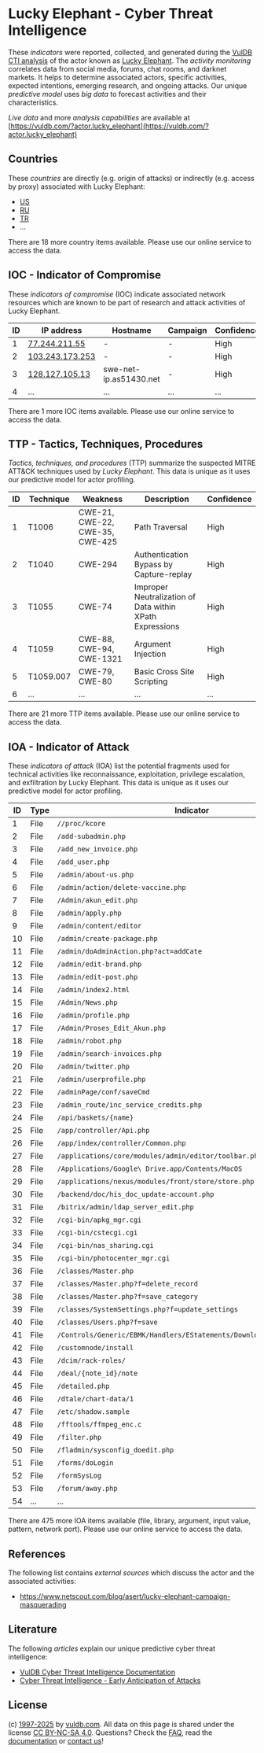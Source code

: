# Lucky Elephant - Cyber Threat Intelligence

These _indicators_ were reported, collected, and generated during the [VulDB CTI analysis](https://vuldb.com/?kb.cti) of the actor known as [Lucky Elephant](https://vuldb.com/?actor.lucky_elephant). The _activity monitoring_ correlates data from social media, forums, chat rooms, and darknet markets. It helps to determine associated actors, specific activities, expected intentions, emerging research, and ongoing attacks. Our unique _predictive model_ uses _big data_ to forecast activities and their characteristics.

_Live data_ and more _analysis capabilities_ are available at [https://vuldb.com/?actor.lucky_elephant](https://vuldb.com/?actor.lucky_elephant)

## Countries

These _countries_ are directly (e.g. origin of attacks) or indirectly (e.g. access by proxy) associated with Lucky Elephant:

* [US](https://vuldb.com/?country.us)
* [RU](https://vuldb.com/?country.ru)
* [TR](https://vuldb.com/?country.tr)
* ...

There are 18 more country items available. Please use our online service to access the data.

## IOC - Indicator of Compromise

These _indicators of compromise_ (IOC) indicate associated network resources which are known to be part of research and attack activities of Lucky Elephant.

ID | IP address | Hostname | Campaign | Confidence
-- | ---------- | -------- | -------- | ----------
1 | [77.244.211.55](https://vuldb.com/?ip.77.244.211.55) | - | - | High
2 | [103.243.173.253](https://vuldb.com/?ip.103.243.173.253) | - | - | High
3 | [128.127.105.13](https://vuldb.com/?ip.128.127.105.13) | swe-net-ip.as51430.net | - | High
4 | ... | ... | ... | ...

There are 1 more IOC items available. Please use our online service to access the data.

## TTP - Tactics, Techniques, Procedures

_Tactics, techniques, and procedures_ (TTP) summarize the suspected MITRE ATT&CK techniques used by _Lucky Elephant_. This data is unique as it uses our predictive model for actor profiling.

ID | Technique | Weakness | Description | Confidence
-- | --------- | -------- | ----------- | ----------
1 | T1006 | CWE-21, CWE-22, CWE-35, CWE-425 | Path Traversal | High
2 | T1040 | CWE-294 | Authentication Bypass by Capture-replay | High
3 | T1055 | CWE-74 | Improper Neutralization of Data within XPath Expressions | High
4 | T1059 | CWE-88, CWE-94, CWE-1321 | Argument Injection | High
5 | T1059.007 | CWE-79, CWE-80 | Basic Cross Site Scripting | High
6 | ... | ... | ... | ...

There are 21 more TTP items available. Please use our online service to access the data.

## IOA - Indicator of Attack

These _indicators of attack_ (IOA) list the potential fragments used for technical activities like reconnaissance, exploitation, privilege escalation, and exfiltration by Lucky Elephant. This data is unique as it uses our predictive model for actor profiling.

ID | Type | Indicator | Confidence
-- | ---- | --------- | ----------
1 | File | `//proc/kcore` | Medium
2 | File | `/add-subadmin.php` | High
3 | File | `/add_new_invoice.php` | High
4 | File | `/add_user.php` | High
5 | File | `/admin/about-us.php` | High
6 | File | `/admin/action/delete-vaccine.php` | High
7 | File | `/Admin/akun_edit.php` | High
8 | File | `/admin/apply.php` | High
9 | File | `/admin/content/editor` | High
10 | File | `/admin/create-package.php` | High
11 | File | `/admin/doAdminAction.php?act=addCate` | High
12 | File | `/admin/edit-brand.php` | High
13 | File | `/admin/edit-post.php` | High
14 | File | `/admin/index2.html` | High
15 | File | `/Admin/News.php` | High
16 | File | `/admin/profile.php` | High
17 | File | `/Admin/Proses_Edit_Akun.php` | High
18 | File | `/admin/robot.php` | High
19 | File | `/admin/search-invoices.php` | High
20 | File | `/admin/twitter.php` | High
21 | File | `/admin/userprofile.php` | High
22 | File | `/adminPage/conf/saveCmd` | High
23 | File | `/admin_route/inc_service_credits.php` | High
24 | File | `/api/baskets/{name}` | High
25 | File | `/app/controller/Api.php` | High
26 | File | `/app/index/controller/Common.php` | High
27 | File | `/applications/core/modules/admin/editor/toolbar.php` | High
28 | File | `/Applications/Google\ Drive.app/Contents/MacOS` | High
29 | File | `/applications/nexus/modules/front/store/store.php` | High
30 | File | `/backend/doc/his_doc_update-account.php` | High
31 | File | `/bitrix/admin/ldap_server_edit.php` | High
32 | File | `/cgi-bin/apkg_mgr.cgi` | High
33 | File | `/cgi-bin/cstecgi.cgi` | High
34 | File | `/cgi-bin/nas_sharing.cgi` | High
35 | File | `/cgi-bin/photocenter_mgr.cgi` | High
36 | File | `/classes/Master.php` | High
37 | File | `/classes/Master.php?f=delete_record` | High
38 | File | `/classes/Master.php?f=save_category` | High
39 | File | `/classes/SystemSettings.php?f=update_settings` | High
40 | File | `/classes/Users.php?f=save` | High
41 | File | `/Controls/Generic/EBMK/Handlers/EStatements/DownloadEStatement.ashx` | High
42 | File | `/customnode/install` | High
43 | File | `/dcim/rack-roles/` | High
44 | File | `/deal/{note_id}/note` | High
45 | File | `/detailed.php` | High
46 | File | `/dtale/chart-data/1` | High
47 | File | `/etc/shadow.sample` | High
48 | File | `/fftools/ffmpeg_enc.c` | High
49 | File | `/filter.php` | Medium
50 | File | `/fladmin/sysconfig_doedit.php` | High
51 | File | `/forms/doLogin` | High
52 | File | `/formSysLog` | Medium
53 | File | `/forum/away.php` | High
54 | ... | ... | ...

There are 475 more IOA items available (file, library, argument, input value, pattern, network port). Please use our online service to access the data.

## References

The following list contains _external sources_ which discuss the actor and the associated activities:

* https://www.netscout.com/blog/asert/lucky-elephant-campaign-masquerading

## Literature

The following _articles_ explain our unique predictive cyber threat intelligence:

* [VulDB Cyber Threat Intelligence Documentation](https://vuldb.com/?kb.cti)
* [Cyber Threat Intelligence - Early Anticipation of Attacks](https://www.scip.ch/en/?labs.20201022)

## License

(c) [1997-2025](https://vuldb.com/?kb.changelog) by [vuldb.com](https://vuldb.com/?kb.about). All data on this page is shared under the license [CC BY-NC-SA 4.0](https://creativecommons.org/licenses/by-nc-sa/4.0/). Questions? Check the [FAQ](https://vuldb.com/?kb.faq), read the [documentation](https://vuldb.com/?kb) or [contact us](https://vuldb.com/?contact)!
